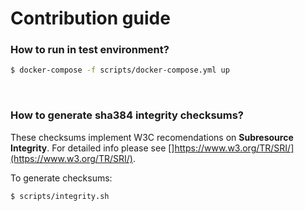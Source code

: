 # Contribution guide

### How to run in test environment?

```bash
$ docker-compose -f scripts/docker-compose.yml up
```
<br>

### How to generate sha384 integrity checksums?

These checksums implement W3C recomendations on **Subresource Integrity**.
For detailed info please see []https://www.w3.org/TR/SRI/](https://www.w3.org/TR/SRI/).

To generate checksums:
```bash
$ scripts/integrity.sh
```

